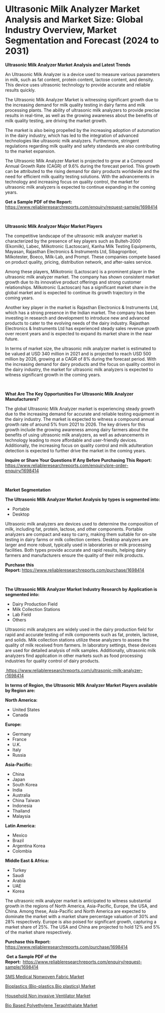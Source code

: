 <p><h1>Ultrasonic Milk Analyzer Market Analysis and Market Size: Global Industry Overview, Market Segmentation and Forecast (2024 to 2031)</h1></p><p><strong>Ultrasonic Milk Analyzer Market Analysis and Latest Trends</strong></p>
<p><p>An Ultrasonic Milk Analyzer is a device used to measure various parameters in milk, such as fat content, protein content, lactose content, and density. This device uses ultrasonic technology to provide accurate and reliable results quickly.</p><p>The Ultrasonic Milk Analyzer Market is witnessing significant growth due to the increasing demand for milk quality testing in dairy farms and milk processing plants. The ability of ultrasonic milk analyzers to provide precise results in real-time, as well as the growing awareness about the benefits of milk quality testing, are driving the market growth.</p><p>The market is also being propelled by the increasing adoption of automation in the dairy industry, which has led to the integration of advanced technologies like ultrasonic milk analyzers. Furthermore, stringent regulations regarding milk quality and safety standards are also contributing to the market expansion.</p><p>The Ultrasonic Milk Analyzer Market is projected to grow at a Compound Annual Growth Rate (CAGR) of 9.6% during the forecast period. This growth can be attributed to the rising demand for dairy products worldwide and the need for efficient milk quality testing solutions. With the advancements in technology and increasing focus on quality control, the market for ultrasonic milk analyzers is expected to continue expanding in the coming years.</p></p>
<p><strong>Get a Sample PDF of the Report:&nbsp;</strong> <a href="https://www.reliableresearchreports.com/enquiry/request-sample/1698414">https://www.reliableresearchreports.com/enquiry/request-sample/1698414</a></p>
<p>&nbsp;</p>
<p><strong>Ultrasonic Milk Analyzer Major Market Players</strong></p>
<p><p>The competitive landscape of the ultrasonic milk analyzer market is characterized by the presence of key players such as Bulteh-2000 (Ekomilk), Labec, Milkotronic (Lactoscan), Kanha Milk Testing Equipments, Mayasan, Rajasthan Electronics & Instruments Ltd, Sibagropribor, Milkotester, Boeco, Milk-Lab, and Prompt. These companies compete based on product quality, pricing, distribution network, and after-sales service.</p><p>Among these players, Milkotronic (Lactoscan) is a prominent player in the ultrasonic milk analyzer market. The company has shown consistent market growth due to its innovative product offerings and strong customer relationships. Milkotronic (Lactoscan) has a significant market share in the global market and is expected to continue its growth trajectory in the coming years.</p><p>Another key player in the market is Rajasthan Electronics & Instruments Ltd, which has a strong presence in the Indian market. The company has been investing in research and development to introduce new and advanced products to cater to the evolving needs of the dairy industry. Rajasthan Electronics & Instruments Ltd has experienced steady sales revenue growth over recent years and is expected to expand its market share in the near future.</p><p>In terms of market size, the ultrasonic milk analyzer market is estimated to be valued at USD 340 million in 2021 and is projected to reach USD 500 million by 2026, growing at a CAGR of 8% during the forecast period. With the increasing demand for dairy products and the focus on quality control in the dairy industry, the market for ultrasonic milk analyzers is expected to witness significant growth in the coming years.</p></p>
<p>&nbsp;</p>
<p><strong>What Are The Key Opportunities For Ultrasonic Milk Analyzer Manufacturers?</strong></p>
<p><p>The global Ultrasonic Milk Analyzer market is experiencing steady growth due to the increasing demand for accurate and reliable testing equipment in the dairy industry. The market is expected to witness a compound annual growth rate of around 5% from 2021 to 2026. The key drivers for this growth include the growing awareness among dairy farmers about the benefits of using ultrasonic milk analyzers, as well as advancements in technology leading to more affordable and user-friendly devices. Additionally, the increasing focus on quality control and milk adulteration detection is expected to further drive the market in the coming years.</p></p>
<p><strong>Inquire or Share Your Questions If Any Before Purchasing This Report:</strong> <a href="https://www.reliableresearchreports.com/enquiry/pre-order-enquiry/1698414">https://www.reliableresearchreports.com/enquiry/pre-order-enquiry/1698414</a></p>
<p>&nbsp;</p>
<p><strong>Market Segmentation</strong></p>
<p><strong>The Ultrasonic Milk Analyzer Market Analysis by types is segmented into:</strong></p>
<p><ul><li>Portable</li><li>Desktop</li></ul></p>
<p><p>Ultrasonic milk analyzers are devices used to determine the composition of milk, including fat, protein, lactose, and other components. Portable analyzers are compact and easy to carry, making them suitable for on-site testing in dairy farms or milk collection centers. Desktop analyzers are larger and more robust, typically used in laboratories or milk processing facilities. Both types provide accurate and rapid results, helping dairy farmers and manufacturers ensure the quality of their milk products.</p></p>
<p><strong>Purchase this Report:&nbsp;</strong><a href="https://www.reliableresearchreports.com/purchase/1698414">https://www.reliableresearchreports.com/purchase/1698414</a></p>
<p>&nbsp;</p>
<p><strong>The Ultrasonic Milk Analyzer Market Industry Research by Application is segmented into:</strong></p>
<p><ul><li>Dairy Production Field</li><li>Milk Collection Stations</li><li>Lab Field</li><li>Others</li></ul></p>
<p><p>Ultrasonic milk analyzers are widely used in the dairy production field for rapid and accurate testing of milk components such as fat, protein, lactose, and solids. Milk collection stations utilize these analyzers to assess the quality of milk received from farmers. In laboratory settings, these devices are used for detailed analysis of milk samples. Additionally, ultrasonic milk analyzers find application in other markets such as food processing industries for quality control of dairy products.</p></p>
<p><a href="https://www.reliableresearchreports.com/ultrasonic-milk-analyzer-r1698414">&nbsp;https://www.reliableresearchreports.com/ultrasonic-milk-analyzer-r1698414</a></p>
<p><strong>In terms of Region, the Ultrasonic Milk Analyzer Market Players available by Region are:</strong></p>
<p>
    <p> <strong> North America: </strong>
        <ul>
            <li>United States</li>
            <li>Canada</li>
        </ul>
        </p> 
    <p> <strong> Europe: </strong>
        <ul>
            <li>Germany</li>
            <li>France</li>
            <li>U.K.</li>
            <li>Italy</li>
            <li>Russia</li>
        </ul>
        </p> 
    <p> <strong> Asia-Pacific: </strong>
        <ul>
            <li>China</li>
            <li>Japan</li>
            <li>South Korea</li>
            <li>India</li>
            <li>Australia</li>
            <li>China Taiwan</li>
            <li>Indonesia</li>
            <li>Thailand</li>
            <li>Malaysia</li>
        </ul>
        </p> 
    <p> <strong> Latin America: </strong>
        <ul>
            <li>Mexico</li>
            <li>Brazil</li>
            <li>Argentina Korea</li>
            <li>Colombia</li>
        </ul>
        </p> 
    <p> <strong> Middle East & Africa: </strong>
        <ul>
            <li>Turkey</li>
            <li>Saudi</li>
            <li>Arabia</li>
            <li>UAE</li>
            <li>Korea</li>
        </ul>
    </p>
    </p>
<p><p>The ultrasonic milk analyzer market is anticipated to witness substantial growth in the regions of North America, Asia-Pacific, Europe, the USA, and China. Among these, Asia-Pacific and North America are expected to dominate the market with a market share percentage valuation of 30% and 28% respectively. Europe is also poised for significant growth, capturing a market share of 25%. The USA and China are projected to hold 12% and 5% of the market share respectively.</p></p>
<p><strong>Purchase this Report: </strong><a href="https://www.reliableresearchreports.com/purchase/1698414">https://www.reliableresearchreports.com/purchase/1698414</a></p>
<p>&nbsp;<strong>Get a Sample PDF of the Report:&nbsp;&nbsp;</strong><a href="https://www.reliableresearchreports.com/enquiry/request-sample/1698414">https://www.reliableresearchreports.com/enquiry/request-sample/1698414</a></p>
<p><strong></strong></p>
<p><p><a href="https://www.linkedin.com/pulse/decoding-sms-medical-nonwoven-fabric-market-metrics-share-kxqlf">SMS Medical Nonwoven Fabric Market</a></p><p><a href="https://github.com/JennyferFeil2023/Market-Research-Report-List-1/blob/main/bioplastics-bio-plasticsbio-plastics-market.md">Bioplastics (Bio-plastics,Bio plastics) Market</a></p><p><a href="https://www.linkedin.com/pulse/household-non-invasive-ventilator-market-comprehensive-assessment-fwrie">Household Non invasive Ventilator Market</a></p><p><a href="https://github.com/gracielawharr/Market-Research-Report-List-1/blob/main/bio-based-polyethylene-teraphthalate-market.md">Bio Based Polyethylene Teraphthalate Market</a></p></p>